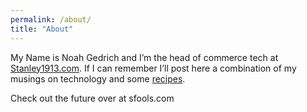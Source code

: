 ```yaml
---
permalink: /about/
title: "About"
---
```


My Name is Noah Gedrich and I’m the head of commerce tech at [Stanley1913.com](https://www.stanley1913.com).  If I can remember I’ll post here a combination of my musings on technology and some [recipes](/recipes).

Check out the future over at sfools.com